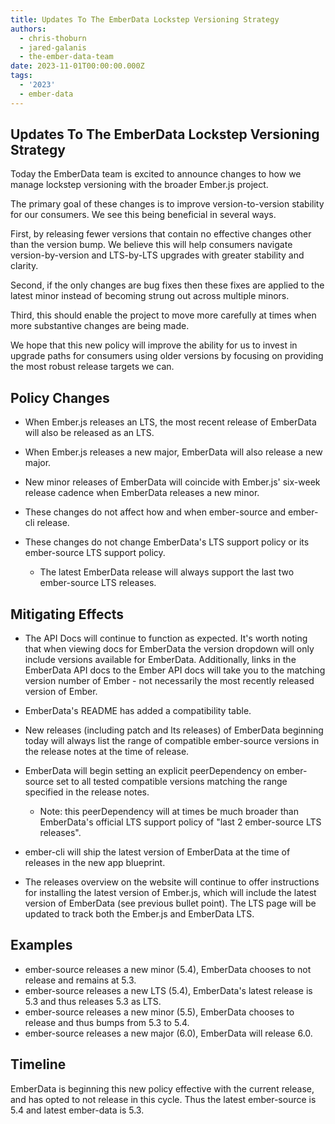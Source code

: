```yaml
---
title: Updates To The EmberData Lockstep Versioning Strategy
authors:
  - chris-thoburn
  - jared-galanis
  - the-ember-data-team
date: 2023-11-01T00:00:00.000Z
tags:
  - '2023'
  - ember-data
---
```


## Updates To The EmberData Lockstep Versioning Strategy

Today the EmberData team is excited to announce changes to how we manage lockstep
versioning with the broader Ember.js project.

The primary goal of these changes is to improve version-to-version stability for our consumers. We see this being beneficial in several ways.

First, by releasing fewer versions that contain no effective changes other than the version bump. We believe this will help consumers navigate version-by-version and LTS-by-LTS upgrades with greater stability and clarity.

Second, if the only changes are bug fixes then these fixes are applied to the latest minor
instead of becoming strung out across multiple minors.

Third, this should enable the project to move more carefully at times when more substantive changes
are being made.

We hope that this new policy will improve the ability for us to invest in upgrade paths for
consumers using older versions by focusing on providing the most robust release targets we can.

## Policy Changes

- When Ember.js releases an LTS, the most recent release of EmberData will also be released as an LTS.
- When Ember.js releases a new major, EmberData will also release a new major.
- New minor releases of EmberData will coincide with Ember.js' six-week release cadence when EmberData releases a new minor.
- These changes do not affect how and when ember-source and ember-cli release.
- These changes do not change EmberData's LTS support policy or its ember-source LTS support policy.

    - The latest EmberData release will always support the last two ember-source LTS releases.

## Mitigating Effects

- The API Docs will continue to function as expected. It's worth noting that when viewing docs for EmberData the version dropdown will only include versions available for EmberData. Additionally, links in the EmberData API docs to the Ember API docs will take you to the matching version number of Ember - not necessarily the most recently released version of Ember.
- EmberData's README has added a compatibility table.
- New releases (including patch and lts releases) of EmberData beginning today will always list the range of compatible ember-source versions in the release notes at the time of release.
- EmberData will begin setting an explicit peerDependency on ember-source set to all tested compatible versions matching the range specified in the release notes.

    - Note: this peerDependency will at times be much broader than EmberData's official LTS support policy of "last 2 ember-source LTS releases".
- ember-cli will ship the latest version of EmberData at the time of releases in the new app blueprint.
- The releases overview on the website will continue to offer instructions for installing the latest version of Ember.js, which will include the latest version of EmberData (see previous bullet point). The LTS page will be updated to track both the Ember.js and EmberData LTS.

## Examples

- ember-source releases a new minor (5.4), EmberData chooses to not release and remains at 5.3.
- ember-source releases a new LTS (5.4), EmberData's latest release is 5.3 and thus releases 5.3 as LTS.
- ember-source releases a new minor (5.5), EmberData chooses to release and thus bumps from 5.3 to 5.4.
- ember-source releases a new major (6.0), EmberData will release 6.0.

## Timeline

EmberData is beginning this new policy effective with the current release, and has opted to not
release in this cycle. Thus the latest ember-source is 5.4 and latest ember-data is 5.3.
